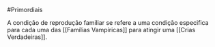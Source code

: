 #Primordiais 

A condição de reprodução familiar se refere a uma condição especifica para cada uma das [[Famílias Vampíricas]] para atingir uma [[Crias Verdadeiras]].